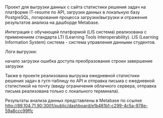 Проект для выгрузки данных с сайта статистики решения задач на платформе IT-resume по API, загрузки данных в локальную базу PostgreSQL, логирования процесса загрузки/выгрузки и отражения результатов анализа на дашборде Metabase.

Интеграция с обучающей платформой (LIS система) реализована с применением стандарта LTI (Learning Tools Interoperability). LIS (Learning Information System) система - система управления данными студентов.

Логи выгрузки:

начало загрузки
ошибка доступа
преобразование строки
завершение загрузки

Также в проекте реализована выгрузка ежедневной статистики решения задач в гугл-таблицу по API и отправка письма с ежедневной статистикой на почту (ввиду ограничения облачного сервера, отправка письма реализована только с локального терминала).

Результаты анализа данных представлены в Metabase по ссылке http://89.104.71.90:3001/public/dashboard/e1b461b1-c299-4c5a-978e-59a8ccc99ffc
